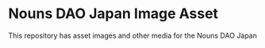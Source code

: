 # Nouns DAO Japan Image Asset

This repository has asset images and other media for the Nouns DAO Japan
